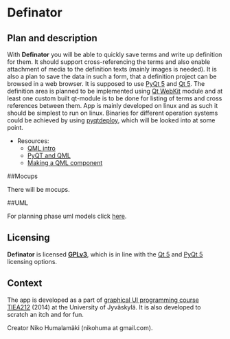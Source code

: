 
# Definator

## Plan and description

With **Definator** you will be able to quickly save terms and write up
definition for them. It should support cross-referencing the terms and also
enable attachment of media to the definition texts (mainly images is needed). It
is also a plan to save the data in such a form, that a definition project can be
browsed in a web browser. It is supposed to use
[PyQt 5](http://www.riverbankcomputing.co.uk/software/pyqt/intro)
and
[Qt 5](http://qt-project.org/qt5).
The definition area is planned to be implemented using
[Qt WebKit](http://qt-project.org/doc/qt-5/qtwebkit-index.html)
module and at least one custom built qt-module is to be done for listing of
terms and cross references between them.  App is mainly developed on linux and
as such it should be simplest to run on linux. Binaries for different operation
systems could be achieved by using
[pyqtdeploy](http://www.riverbankcomputing.com/software/pyqtdeploy/),
which will be looked into at some point.

* Resources:
    * [QML intro](http://qt-project.org/doc/qt-5/qmlapplications.html)
    * [PyQT and QML](http://pyqt.sourceforge.net/Docs/PyQt5/qml.html)
    * [Making a QML component](http://doc-snapshot.qt-project.org/qtcreator-2.8/quick-components.html)

##Mocups

There will be mocups.

##UML

For planning phase uml models click [here](https://github.com/aparaatti/definator/model).

## Licensing

**Definator** is licensed **[GPLv3](http://www.gnu.org/licenses/gpl-3.0.txt)**, which
is in line with the [Qt 5](http://qt-project.org/doc/qt-5/licensing.html) and [PyQt 5](http://www.riverbankcomputing.co.uk/software/pyqt/license) licensing options.

## Context

The app is developed as a part of
[graphical UI programming course TIEA212](http://appro.mit.jyu.fi/gko/) (2014)
at the University of Jyväskylä. It is also developed to scratch an itch and for
fun.

Creator Niko Humalamäki (nikohuma at gmail.com).

